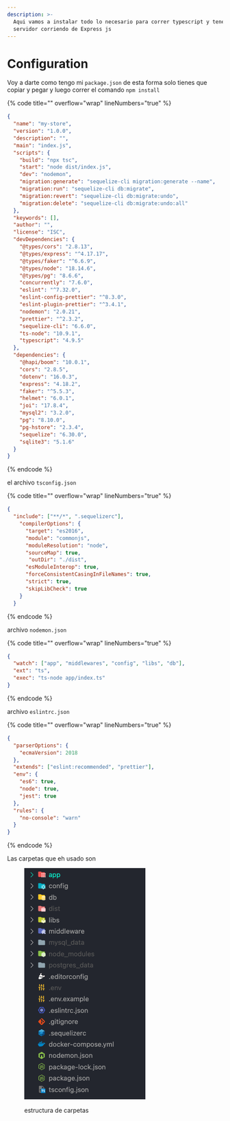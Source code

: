 ```yaml
---
description: >-
  Aqui vamos a instalar todo lo necesario para correr typescript y tener un
  servidor corriendo de Express js
---
```


# Configuration

Voy a darte como tengo mi `package.json` de esta forma solo tienes que copiar y pegar y luego correr el comando `npm install`&#x20;

{% code title="" overflow="wrap" lineNumbers="true" %}
```json
{
  "name": "my-store",
  "version": "1.0.0",
  "description": "",
  "main": "index.js",
  "scripts": {
    "build": "npx tsc",
    "start": "node dist/index.js",
    "dev": "nodemon",
    "migration:generate": "sequelize-cli migration:generate --name",
    "migration:run": "sequelize-cli db:migrate",
    "migration:revert": "sequelize-cli db:migrate:undo",
    "migration:delete": "sequelize-cli db:migrate:undo:all"
  },
  "keywords": [],
  "author": "",
  "license": "ISC",
  "devDependencies": {
    "@types/cors": "2.8.13",
    "@types/express": "^4.17.17",
    "@types/faker": "^6.6.9",
    "@types/node": "18.14.6",
    "@types/pg": "8.6.6",
    "concurrently": "7.6.0",
    "eslint": "^7.32.0",
    "eslint-config-prettier": "^8.3.0",
    "eslint-plugin-prettier": "^3.4.1",
    "nodemon": "2.0.21",
    "prettier": "^2.3.2",
    "sequelize-cli": "6.6.0",
    "ts-node": "10.9.1",
    "typescript": "4.9.5"
  },
  "dependencies": {
    "@hapi/boom": "10.0.1",
    "cors": "2.8.5",
    "dotenv": "16.0.3",
    "express": "4.18.2",
    "faker": "^5.5.3",
    "helmet": "6.0.1",
    "joi": "17.8.4",
    "mysql2": "3.2.0",
    "pg": "8.10.0",
    "pg-hstore": "2.3.4",
    "sequelize": "6.30.0",
    "sqlite3": "5.1.6"
  }
}

```
{% endcode %}

el archivo `tsconfig.json`

{% code title="" overflow="wrap" lineNumbers="true" %}
```json
{
  "include": ["**/*", ".sequelizerc"],
    "compilerOptions": {
      "target": "es2016",
      "module": "commonjs",
      "moduleResolution": "node",
      "sourceMap": true,
       "outDir": "./dist",
      "esModuleInterop": true,
      "forceConsistentCasingInFileNames": true,
      "strict": true,
      "skipLibCheck": true
    }
  }
```
{% endcode %}

archivo `nodemon.json`

{% code title="" overflow="wrap" lineNumbers="true" %}
```json
{
  "watch": ["app", "middlewares", "config", "libs", "db"],
  "ext": "ts",
  "exec": "ts-node app/index.ts"
}

```
{% endcode %}

archivo `eslintrc.json`

{% code title="" overflow="wrap" lineNumbers="true" %}
```json
{
  "parserOptions": {
    "ecmaVersion": 2018
  },
  "extends": ["eslint:recommended", "prettier"],
  "env": {
    "es6": true,
    "node": true,
    "jest": true
  },
  "rules": {
    "no-console": "warn"
  }
}

```
{% endcode %}

Las carpetas que eh usado son&#x20;

<figure><img src="../../.gitbook/assets/Captura de pantalla 2023-04-17 a la(s) 1.17.27 p.m..png" alt=""><figcaption><p>estructura de carpetas</p></figcaption></figure>

